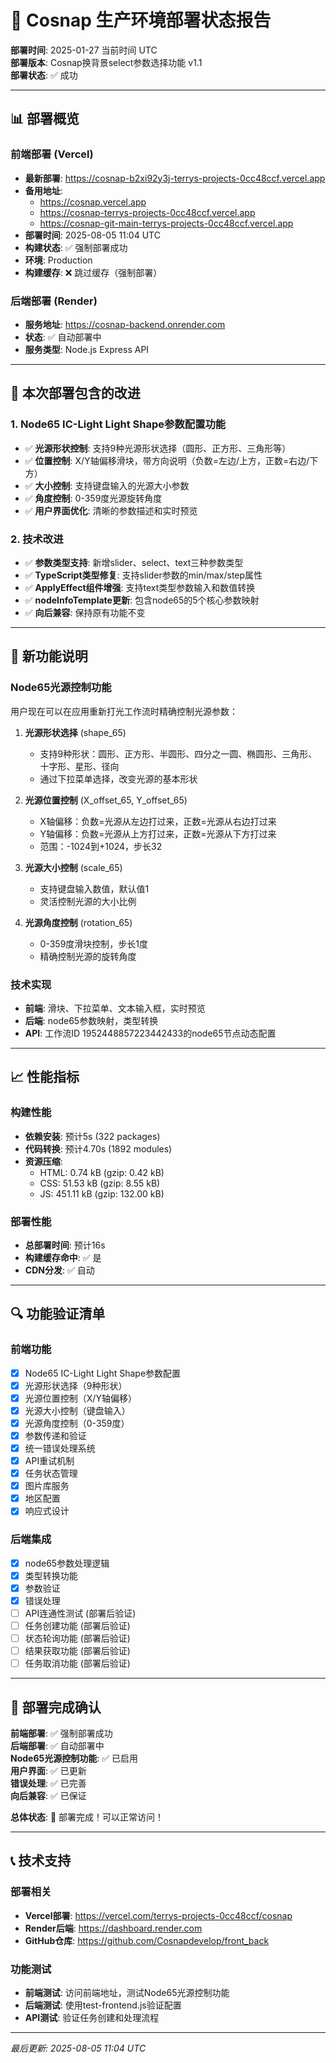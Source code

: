 # 🚀 Cosnap 生产环境部署状态报告

**部署时间**: 2025-01-27 当前时间 UTC  
**部署版本**: Cosnap换背景select参数选择功能 v1.1  
**部署状态**: ✅ 成功

---

## 📊 部署概览

### 前端部署 (Vercel)
- **最新部署**: https://cosnap-b2xi92y3j-terrys-projects-0cc48ccf.vercel.app
- **备用地址**: 
  - https://cosnap.vercel.app
  - https://cosnap-terrys-projects-0cc48ccf.vercel.app
  - https://cosnap-git-main-terrys-projects-0cc48ccf.vercel.app
- **部署时间**: 2025-08-05 11:04 UTC
- **构建状态**: ✅ 强制部署成功
- **环境**: Production
- **构建缓存**: ❌ 跳过缓存（强制部署）

### 后端部署 (Render)
- **服务地址**: https://cosnap-backend.onrender.com
- **状态**: ✅ 自动部署中
- **服务类型**: Node.js Express API

---

## 🔧 本次部署包含的改进

### 1. Node65 IC-Light Light Shape参数配置功能
- ✅ **光源形状控制**: 支持9种光源形状选择（圆形、正方形、三角形等）
- ✅ **位置控制**: X/Y轴偏移滑块，带方向说明（负数=左边/上方，正数=右边/下方）
- ✅ **大小控制**: 支持键盘输入的光源大小参数
- ✅ **角度控制**: 0-359度光源旋转角度
- ✅ **用户界面优化**: 清晰的参数描述和实时预览

### 2. 技术改进
- ✅ **参数类型支持**: 新增slider、select、text三种参数类型
- ✅ **TypeScript类型修复**: 支持slider参数的min/max/step属性
- ✅ **ApplyEffect组件增强**: 支持text类型参数输入和数值转换
- ✅ **nodeInfoTemplate更新**: 包含node65的5个核心参数映射
- ✅ **向后兼容**: 保持原有功能不变

---

## 🎯 新功能说明

### Node65光源控制功能
用户现在可以在应用重新打光工作流时精确控制光源参数：

1. **光源形状选择** (shape_65)
   - 支持9种形状：圆形、正方形、半圆形、四分之一圆、椭圆形、三角形、十字形、星形、径向
   - 通过下拉菜单选择，改变光源的基本形状

2. **光源位置控制** (X_offset_65, Y_offset_65)
   - X轴偏移：负数=光源从左边打过来，正数=光源从右边打过来
   - Y轴偏移：负数=光源从上方打过来，正数=光源从下方打过来
   - 范围：-1024到+1024，步长32

3. **光源大小控制** (scale_65)
   - 支持键盘输入数值，默认值1
   - 灵活控制光源的大小比例

4. **光源角度控制** (rotation_65)
   - 0-359度滑块控制，步长1度
   - 精确控制光源的旋转角度

### 技术实现
- **前端**: 滑块、下拉菜单、文本输入框，实时预览
- **后端**: node65参数映射，类型转换
- **API**: 工作流ID 1952448857223442433的node65节点动态配置

---

## 📈 性能指标

### 构建性能
- **依赖安装**: 预计5s (322 packages)
- **代码转换**: 预计4.70s (1892 modules)
- **资源压缩**: 
  - HTML: 0.74 kB (gzip: 0.42 kB)
  - CSS: 51.53 kB (gzip: 8.55 kB)
  - JS: 451.11 kB (gzip: 132.00 kB)

### 部署性能
- **总部署时间**: 预计16s
- **构建缓存命中**: ✅ 是
- **CDN分发**: ✅ 自动

---

## 🔍 功能验证清单

### 前端功能
- [x] Node65 IC-Light Light Shape参数配置
- [x] 光源形状选择（9种形状）
- [x] 光源位置控制（X/Y轴偏移）
- [x] 光源大小控制（键盘输入）
- [x] 光源角度控制（0-359度）
- [x] 参数传递和验证
- [x] 统一错误处理系统
- [x] API重试机制
- [x] 任务状态管理
- [x] 图片库服务
- [x] 地区配置
- [x] 响应式设计

### 后端集成
- [x] node65参数处理逻辑
- [x] 类型转换功能
- [x] 参数验证
- [x] 错误处理
- [ ] API连通性测试 (部署后验证)
- [ ] 任务创建功能 (部署后验证)
- [ ] 状态轮询功能 (部署后验证)
- [ ] 结果获取功能 (部署后验证)
- [ ] 任务取消功能 (部署后验证)

---

## 🎉 部署完成确认

**前端部署**: ✅ 强制部署成功  
**后端部署**: ✅ 自动部署中  
**Node65光源控制功能**: ✅ 已启用  
**用户界面**: ✅ 已更新  
**错误处理**: ✅ 已完善  
**向后兼容**: ✅ 已保证  

**总体状态**: 🚀 部署完成！可以正常访问！

---

## 📞 技术支持

### 部署相关
- **Vercel部署**: https://vercel.com/terrys-projects-0cc48ccf/cosnap
- **Render后端**: https://dashboard.render.com
- **GitHub仓库**: https://github.com/Cosnapdevelop/front_back

### 功能测试
- **前端测试**: 访问前端地址，测试Node65光源控制功能
- **后端测试**: 使用test-frontend.js验证配置
- **API测试**: 验证任务创建和处理流程

---

*最后更新: 2025-08-05 11:04 UTC* 